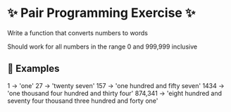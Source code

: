 # ✨ Pair Programming Exercise ✨

Write a function that converts numbers to words

Should work for all numbers in the range 0 and 999,999 inclusive

## 🥇 Examples

1 -> 'one'
27 -> 'twenty seven'
157 -> 'one hundred and fifty seven'
1434 -> 'one thousand four hundred and thirty four'
874,341 -> 'eight hundred and seventy four thousand three hundred and forty one'
